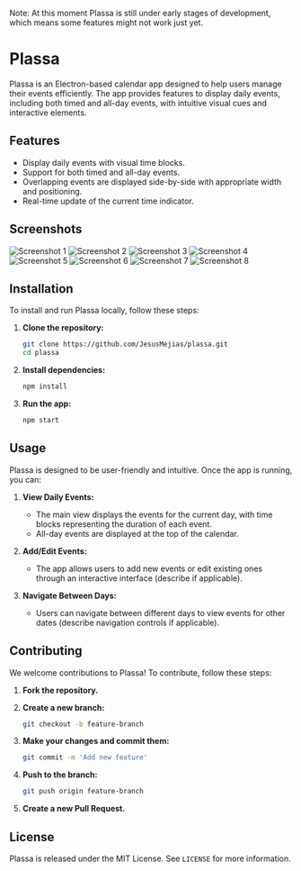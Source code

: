 Note: At this moment Plassa is still under early stages of development, which means some features might not work just yet.

# Plassa

Plassa is an Electron-based calendar app designed to help users manage their events efficiently. The app provides features to display daily events, including both timed and all-day events, with intuitive visual cues and interactive elements.

## Features

- Display daily events with visual time blocks.
- Support for both timed and all-day events.
- Overlapping events are displayed side-by-side with appropriate width and positioning.
- Real-time update of the current time indicator.

## Screenshots

![Screenshot 1](https://github.com/user-attachments/assets/365a485a-47d7-474f-b7d2-4103f344110a)
![Screenshot 2](https://github.com/user-attachments/assets/82daddb7-06bc-4a30-a0b1-bd6dddb6c69c)
![Screenshot 3](https://github.com/user-attachments/assets/d538690d-0d54-4da9-903d-3f281ecbf494)
![Screenshot 4](https://github.com/user-attachments/assets/f2af695d-0670-4efd-9707-481c2bfb72ea)
![Screenshot 5](https://github.com/user-attachments/assets/d0a84dba-1ece-49b1-a01d-a734f8a16e59)
![Screenshot 6](https://github.com/user-attachments/assets/ed7b709a-583e-440c-9ba2-eb320ddd3fa9)
![Screenshot 7](https://github.com/user-attachments/assets/06662227-670c-4ca5-af76-04347d674d00)
![Screenshot 8](https://github.com/user-attachments/assets/ca3ddd95-e387-48e0-b2a6-1afd7d3fffa5)


## Installation

To install and run Plassa locally, follow these steps:

1. **Clone the repository:**

    ```sh
    git clone https://github.com/JesusMejias/plassa.git
    cd plassa
    ```

2. **Install dependencies:**

    ```sh
    npm install
    ```

3. **Run the app:**

    ```sh
    npm start
    ```

## Usage

Plassa is designed to be user-friendly and intuitive. Once the app is running, you can:

1. **View Daily Events:**
   - The main view displays the events for the current day, with time blocks representing the duration of each event.
   - All-day events are displayed at the top of the calendar.

2. **Add/Edit Events:**
   - The app allows users to add new events or edit existing ones through an interactive interface (describe if applicable).

3. **Navigate Between Days:**
   - Users can navigate between different days to view events for other dates (describe navigation controls if applicable).

## Contributing

We welcome contributions to Plassa! To contribute, follow these steps:

1. **Fork the repository.**
2. **Create a new branch:**

    ```sh
    git checkout -b feature-branch
    ```

3. **Make your changes and commit them:**

    ```sh
    git commit -m 'Add new feature'
    ```

4. **Push to the branch:**

    ```sh
    git push origin feature-branch
    ```

5. **Create a new Pull Request.**

## License

Plassa is released under the MIT License. See `LICENSE` for more information.
